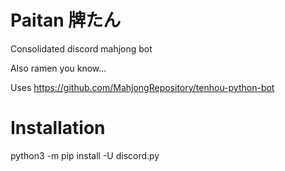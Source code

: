 # Paitan 牌たん
Consolidated discord mahjong bot

Also ramen you know...

Uses https://github.com/MahjongRepository/tenhou-python-bot

# Installation
python3 -m pip install -U discord.py

